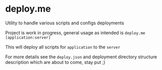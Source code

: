 # deploy.me
Utility to handle various scripts and configs deployments

Project is work in progress, general usage as intended is
`deploy.me [application:server]`

This will deploy all scripts for `application` to the `server`

For more details see the `deploy.json` and deployment directory structure description
which are about to come, stay put ;)